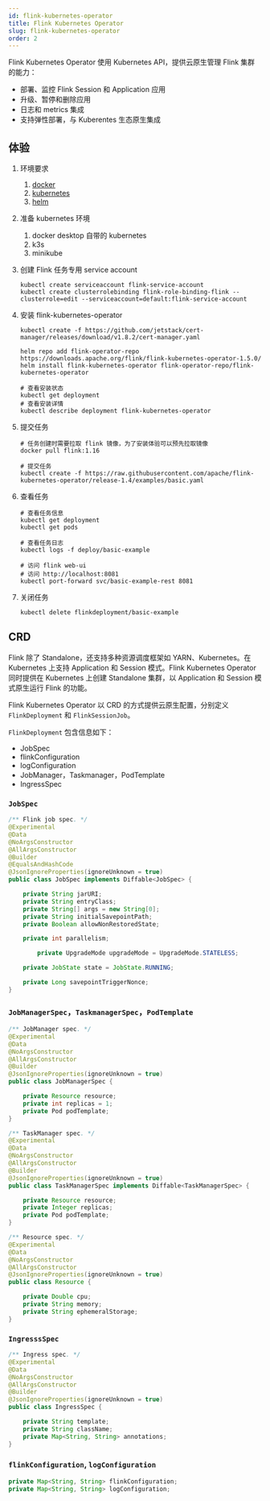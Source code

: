 ```yaml
---
id: flink-kubernetes-operator
title: Flink Kubernetes Operator
slug: flink-kubernetes-operator
order: 2
---
```


Flink Kubernetes Operator 使用 Kubernetes API，提供云原生管理 Flink 集群的能力：

- 部署、监控 Flink Session 和 Application 应用
- 升级、暂停和删除应用
- 日志和 metrics 集成
- 支持弹性部署，与 Kuberentes 生态原生集成

## 体验

1. 环境要求

   1. [docker](https://docs.docker.com/)
   2. [kubernetes](https://kubernetes.io/)
   3. [helm](https://helm.sh/docs/intro/quickstart/)

2. 准备 kubernetes 环境

   1. docker desktop 自带的 kubernetes
   2. k3s
   3. minikube

3. 创建 Flink 任务专用 service account

   ```shell
   kubectl create serviceaccount flink-service-account
   kubectl create clusterrolebinding flink-role-binding-flink --clusterrole=edit --serviceaccount=default:flink-service-account
   ```

4. 安装 flink-kubernetes-operator

   ```shell
   kubectl create -f https://github.com/jetstack/cert-manager/releases/download/v1.8.2/cert-manager.yaml

   helm repo add flink-operator-repo https://downloads.apache.org/flink/flink-kubernetes-operator-1.5.0/
   helm install flink-kubernetes-operator flink-operator-repo/flink-kubernetes-operator

   # 查看安装状态
   kubectl get deployment
   # 查看安装详情
   kubectl describe deployment flink-kubernetes-operator
   ```

5. 提交任务

   ```shell
   # 任务创建时需要拉取 flink 镜像，为了安装体验可以预先拉取镜像
   docker pull flink:1.16

   # 提交任务
   kubectl create -f https://raw.githubusercontent.com/apache/flink-kubernetes-operator/release-1.4/examples/basic.yaml
   ```

6. 查看任务

   ```shell
   # 查看任务信息
   kubectl get deployment
   kubectl get pods

   # 查看任务日志
   kubectl logs -f deploy/basic-example

   # 访问 flink web-ui
   # 访问 http://localhost:8081
   kubectl port-forward svc/basic-example-rest 8081
   ```

7. 关闭任务

   ```shell
   kubectl delete flinkdeployment/basic-example
   ```

## CRD

Flink 除了 Standalone，还支持多种资源调度框架如 YARN、Kubernetes。在 Kubernetes 上支持 Application 和 Session 模式。Flink Kubernetes Operator 同时提供在 Kubernetes 上创建 Standalone 集群，以 Application 和 Session 模式原生运行 Flink 的功能。

Flink Kubernetes Operator 以 CRD 的方式提供云原生配置，分别定义 `FlinkDeployment` 和 `FlinkSessionJob`。

`FlinkDeployment` 包含信息如下：

- JobSpec
- flinkConfiguration
- logConfiguration
- JobManager，Taskmanager，PodTemplate
- IngressSpec

### `JobSpec`

```java
/** Flink job spec. */
@Experimental
@Data
@NoArgsConstructor
@AllArgsConstructor
@Builder
@EqualsAndHashCode
@JsonIgnoreProperties(ignoreUnknown = true)
public class JobSpec implements Diffable<JobSpec> {

    private String jarURI;
    private String entryClass;
    private String[] args = new String[0];
    private String initialSavepointPath;
    private Boolean allowNonRestoredState;

    private int parallelism;

		private UpgradeMode upgradeMode = UpgradeMode.STATELESS;

    private JobState state = JobState.RUNNING;

    private Long savepointTriggerNonce;
}
```

### `JobManagerSpec`，`TaskmanagerSpec`，`PodTemplate`

```java
/** JobManager spec. */
@Experimental
@Data
@NoArgsConstructor
@AllArgsConstructor
@Builder
@JsonIgnoreProperties(ignoreUnknown = true)
public class JobManagerSpec {

    private Resource resource;
    private int replicas = 1;
    private Pod podTemplate;
}

/** TaskManager spec. */
@Experimental
@Data
@NoArgsConstructor
@AllArgsConstructor
@Builder
@JsonIgnoreProperties(ignoreUnknown = true)
public class TaskManagerSpec implements Diffable<TaskManagerSpec> {

    private Resource resource;
    private Integer replicas;
    private Pod podTemplate;
}

/** Resource spec. */
@Experimental
@Data
@NoArgsConstructor
@AllArgsConstructor
@JsonIgnoreProperties(ignoreUnknown = true)
public class Resource {

    private Double cpu;
    private String memory;
    private String ephemeralStorage;
}
```

### `IngresssSpec`

```Java
/** Ingress spec. */
@Experimental
@Data
@NoArgsConstructor
@AllArgsConstructor
@Builder
@JsonIgnoreProperties(ignoreUnknown = true)
public class IngressSpec {

    private String template;
    private String className;
    private Map<String, String> annotations;
}
```

### `flinkConfiguration`, `logConfiguration`

```java
private Map<String, String> flinkConfiguration;
private Map<String, String> logConfiguration;
```
